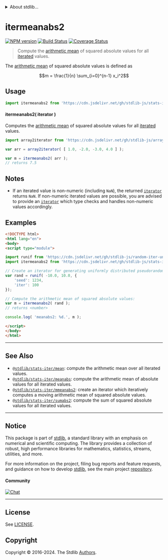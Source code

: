 <!--

@license Apache-2.0

Copyright (c) 2019 The Stdlib Authors.

Licensed under the Apache License, Version 2.0 (the "License");
you may not use this file except in compliance with the License.
You may obtain a copy of the License at

   http://www.apache.org/licenses/LICENSE-2.0

Unless required by applicable law or agreed to in writing, software
distributed under the License is distributed on an "AS IS" BASIS,
WITHOUT WARRANTIES OR CONDITIONS OF ANY KIND, either express or implied.
See the License for the specific language governing permissions and
limitations under the License.

-->


<details>
  <summary>
    About stdlib...
  </summary>
  <p>We believe in a future in which the web is a preferred environment for numerical computation. To help realize this future, we've built stdlib. stdlib is a standard library, with an emphasis on numerical and scientific computation, written in JavaScript (and C) for execution in browsers and in Node.js.</p>
  <p>The library is fully decomposable, being architected in such a way that you can swap out and mix and match APIs and functionality to cater to your exact preferences and use cases.</p>
  <p>When you use stdlib, you can be absolutely certain that you are using the most thorough, rigorous, well-written, studied, documented, tested, measured, and high-quality code out there.</p>
  <p>To join us in bringing numerical computing to the web, get started by checking us out on <a href="https://github.com/stdlib-js/stdlib">GitHub</a>, and please consider <a href="https://opencollective.com/stdlib">financially supporting stdlib</a>. We greatly appreciate your continued support!</p>
</details>

# itermeanabs2

[![NPM version][npm-image]][npm-url] [![Build Status][test-image]][test-url] [![Coverage Status][coverage-image]][coverage-url] <!-- [![dependencies][dependencies-image]][dependencies-url] -->

> Compute the [arithmetic mean][arithmetic-mean] of squared absolute values for all [iterated][mdn-iterator-protocol] values.

<section class="intro">

The [arithmetic mean][arithmetic-mean] of squared absolute values is defined as

<!-- <equation class="equation" label="eq:arithmetic_mean_squared_absolute_values" align="center" raw="m = \frac{1}{n} \sum_{i=0}^{n-1} x_i^2" alt="Equation for the arithmetic mean of squared absolute values."> -->

```math
m = \frac{1}{n} \sum_{i=0}^{n-1} x_i^2
```

<!-- <div class="equation" align="center" data-raw-text="m = \frac{1}{n} \sum_{i=0}^{n-1} x_i^2" data-equation="eq:arithmetic_mean_squared_absolute_values">
    <img src="https://cdn.jsdelivr.net/gh/stdlib-js/stdlib@d6537e6e0eb08987edeffda2d81b9a9197bdd7e0/lib/node_modules/@stdlib/stats/iter/meanabs2/docs/img/equation_arithmetic_mean_squared_absolute_values.svg" alt="Equation for the arithmetic mean of squared absolute values.">
    <br>
</div> -->

<!-- </equation> -->

</section>

<!-- /.intro -->

<!-- Package usage documentation. -->



<section class="usage">

## Usage

```javascript
import itermeanabs2 from 'https://cdn.jsdelivr.net/gh/stdlib-js/stats-iter-meanabs2@esm/index.mjs';
```

#### itermeanabs2( iterator )

Computes the [arithmetic mean][arithmetic-mean] of squared absolute values for all [iterated][mdn-iterator-protocol] values.

```javascript
import array2iterator from 'https://cdn.jsdelivr.net/gh/stdlib-js/array-to-iterator@esm/index.mjs';

var arr = array2iterator( [ 1.0, -2.0, -3.0, 4.0 ] );

var m = itermeanabs2( arr );
// returns 7.5
```

</section>

<!-- /.usage -->

<!-- Package usage notes. Make sure to keep an empty line after the `section` element and another before the `/section` close. -->

<section class="notes">

## Notes

-   If an iterated value is non-numeric (including `NaN`), the returned [`iterator`][mdn-iterator-protocol] returns `NaN`. If non-numeric iterated values are possible, you are advised to provide an [`iterator`][mdn-iterator-protocol] which type checks and handles non-numeric values accordingly.

</section>

<!-- /.notes -->

<!-- Package usage examples. -->

<section class="examples">

## Examples

<!-- eslint no-undef: "error" -->

```html
<!DOCTYPE html>
<html lang="en">
<body>
<script type="module">

import runif from 'https://cdn.jsdelivr.net/gh/stdlib-js/random-iter-uniform@esm/index.mjs';
import itermeanabs2 from 'https://cdn.jsdelivr.net/gh/stdlib-js/stats-iter-meanabs2@esm/index.mjs';

// Create an iterator for generating uniformly distributed pseudorandom numbers:
var rand = runif( -10.0, 10.0, {
    'seed': 1234,
    'iter': 100
});

// Compute the arithmetic mean of squared absolute values:
var m = itermeanabs2( rand );
// returns <number>

console.log( 'meanabs2: %d.', m );

</script>
</body>
</html>
```

</section>

<!-- /.examples -->

<!-- Section to include cited references. If references are included, add a horizontal rule *before* the section. Make sure to keep an empty line after the `section` element and another before the `/section` close. -->

<section class="references">

</section>

<!-- /.references -->

<!-- Section for related `stdlib` packages. Do not manually edit this section, as it is automatically populated. -->

<section class="related">

* * *

## See Also

-   <span class="package-name">[`@stdlib/stats-iter/mean`][@stdlib/stats/iter/mean]</span><span class="delimiter">: </span><span class="description">compute the arithmetic mean over all iterated values.</span>
-   <span class="package-name">[`@stdlib/stats-iter/meanabs`][@stdlib/stats/iter/meanabs]</span><span class="delimiter">: </span><span class="description">compute the arithmetic mean of absolute values for all iterated values.</span>
-   <span class="package-name">[`@stdlib/stats-iter/mmeanabs2`][@stdlib/stats/iter/mmeanabs2]</span><span class="delimiter">: </span><span class="description">create an iterator which iteratively computes a moving arithmetic mean of squared absolute values.</span>
-   <span class="package-name">[`@stdlib/stats-iter/sumabs2`][@stdlib/stats/iter/sumabs2]</span><span class="delimiter">: </span><span class="description">compute the sum of squared absolute values for all iterated values.</span>

</section>

<!-- /.related -->

<!-- Section for all links. Make sure to keep an empty line after the `section` element and another before the `/section` close. -->


<section class="main-repo" >

* * *

## Notice

This package is part of [stdlib][stdlib], a standard library with an emphasis on numerical and scientific computing. The library provides a collection of robust, high performance libraries for mathematics, statistics, streams, utilities, and more.

For more information on the project, filing bug reports and feature requests, and guidance on how to develop [stdlib][stdlib], see the main project [repository][stdlib].

#### Community

[![Chat][chat-image]][chat-url]

---

## License

See [LICENSE][stdlib-license].


## Copyright

Copyright &copy; 2016-2024. The Stdlib [Authors][stdlib-authors].

</section>

<!-- /.stdlib -->

<!-- Section for all links. Make sure to keep an empty line after the `section` element and another before the `/section` close. -->

<section class="links">

[npm-image]: http://img.shields.io/npm/v/@stdlib/stats-iter-meanabs2.svg
[npm-url]: https://npmjs.org/package/@stdlib/stats-iter-meanabs2

[test-image]: https://github.com/stdlib-js/stats-iter-meanabs2/actions/workflows/test.yml/badge.svg?branch=v0.2.1
[test-url]: https://github.com/stdlib-js/stats-iter-meanabs2/actions/workflows/test.yml?query=branch:v0.2.1

[coverage-image]: https://img.shields.io/codecov/c/github/stdlib-js/stats-iter-meanabs2/main.svg
[coverage-url]: https://codecov.io/github/stdlib-js/stats-iter-meanabs2?branch=main

<!--

[dependencies-image]: https://img.shields.io/david/stdlib-js/stats-iter-meanabs2.svg
[dependencies-url]: https://david-dm.org/stdlib-js/stats-iter-meanabs2/main

-->

[chat-image]: https://img.shields.io/gitter/room/stdlib-js/stdlib.svg
[chat-url]: https://app.gitter.im/#/room/#stdlib-js_stdlib:gitter.im

[stdlib]: https://github.com/stdlib-js/stdlib

[stdlib-authors]: https://github.com/stdlib-js/stdlib/graphs/contributors

[umd]: https://github.com/umdjs/umd
[es-module]: https://developer.mozilla.org/en-US/docs/Web/JavaScript/Guide/Modules

[deno-url]: https://github.com/stdlib-js/stats-iter-meanabs2/tree/deno
[deno-readme]: https://github.com/stdlib-js/stats-iter-meanabs2/blob/deno/README.md
[umd-url]: https://github.com/stdlib-js/stats-iter-meanabs2/tree/umd
[umd-readme]: https://github.com/stdlib-js/stats-iter-meanabs2/blob/umd/README.md
[esm-url]: https://github.com/stdlib-js/stats-iter-meanabs2/tree/esm
[esm-readme]: https://github.com/stdlib-js/stats-iter-meanabs2/blob/esm/README.md
[branches-url]: https://github.com/stdlib-js/stats-iter-meanabs2/blob/main/branches.md

[stdlib-license]: https://raw.githubusercontent.com/stdlib-js/stats-iter-meanabs2/main/LICENSE

[arithmetic-mean]: https://en.wikipedia.org/wiki/Arithmetic_mean

[mdn-iterator-protocol]: https://developer.mozilla.org/en-US/docs/Web/JavaScript/Reference/Iteration_protocols#The_iterator_protocol

<!-- <related-links> -->

[@stdlib/stats/iter/mean]: https://github.com/stdlib-js/stats-iter-mean/tree/esm

[@stdlib/stats/iter/meanabs]: https://github.com/stdlib-js/stats-iter-meanabs/tree/esm

[@stdlib/stats/iter/mmeanabs2]: https://github.com/stdlib-js/stats-iter-mmeanabs2/tree/esm

[@stdlib/stats/iter/sumabs2]: https://github.com/stdlib-js/stats-iter-sumabs2/tree/esm

<!-- </related-links> -->

</section>

<!-- /.links -->
